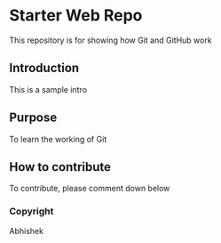 # Starter Web Repo

This repository is for showing how Git and GitHub work

## Introduction

This is a sample intro

## Purpose

To learn the working of Git

## How to contribute

To contribute, please comment down below

### Copyright

Abhishek